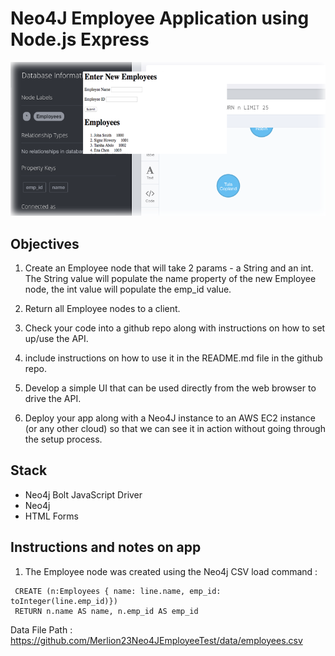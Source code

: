 # Neo4J Employee Application using Node.js Express

![alt text](https://github.com/Merlion23/Neo4JEmployeeTest/blob/EMP1.0/img/screen.png)

## Objectives
1. Create an Employee node that will take 2 params - a String and an int. The String value will populate the name property of the new Employee node, the int value will populate the emp_id value. 

2. Return all Employee nodes to a client. 

3. Check your code into a github repo along with instructions on how to set up/use the API. 

4. include instructions on how to use it in the README.md file in the github repo. 

5. Develop a simple UI that can be used directly from the web browser to drive the API.

6. Deploy your app along with a Neo4J instance to an AWS EC2 instance  (or any other cloud) so that we can see it in action without going through the setup process.

## Stack
* Neo4j Bolt JavaScript Driver
* Neo4j
* HTML Forms

## Instructions and notes on app

1. The Employee node was created using the Neo4j CSV load command :
 
```LOAD CSV WITH HEADERS FROM 'https://raw.githubusercontent.com/Merlion23/Neo4JEmployeeTest/EMP1.0/data/employees.csv' AS line
 CREATE (n:Employees { name: line.name, emp_id: toInteger(line.emp_id)})
 RETURN n.name AS name, n.emp_id AS emp_id 
 ```
   Data File Path : https://github.com/Merlion23Neo4JEmployeeTest/data/employees.csv

